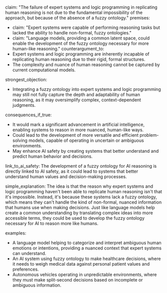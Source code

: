 claim: "The failure of expert systems and logic programming in replicating human reasoning is not due to the fundamental impossibility of the approach, but because of the absence of a fuzzy ontology."
premises:
  - claim: "Expert systems were capable of performing reasoning tasks but lacked the ability to handle non-formal, fuzzy ontologies."
  - claim: "Language models, providing a common latent space, could enable the development of the fuzzy ontology necessary for more human-like reasoning."
counterargument_to:
  - Expert systems and logic programming are inherently incapable of replicating human reasoning due to their rigid, formal structures.
  - The complexity and nuance of human reasoning cannot be captured by current computational models.

strongest_objection:
  - Integrating a fuzzy ontology into expert systems and logic programming may still not fully capture the depth and adaptability of human reasoning, as it may oversimplify complex, context-dependent judgments.

consequences_if_true:
  - It would mark a significant advancement in artificial intelligence, enabling systems to reason in more nuanced, human-like ways.
  - Could lead to the development of more versatile and efficient problem-solving models, capable of operating in uncertain or ambiguous environments.
  - May enhance AI safety by creating systems that better understand and predict human behavior and decisions.

link_to_ai_safety: The development of a fuzzy ontology for AI reasoning is directly linked to AI safety, as it could lead to systems that better understand human values and decision-making processes.

simple_explanation: The idea is that the reason why expert systems and logic programming haven't been able to replicate human reasoning isn't that it's impossible. Instead, it's because these systems lack a fuzzy ontology, which means they can't handle the kind of non-formal, nuanced information that humans use when making decisions. Just like language models help create a common understanding by translating complex ideas into more accessible terms, they could be used to develop the fuzzy ontology necessary for AI to reason more like humans.

examples:
  - A language model helping to categorize and interpret ambiguous human emotions or intentions, providing a nuanced context that expert systems can understand.
  - An AI system using fuzzy ontology to make healthcare decisions, where it needs to weigh medical data against personal patient values and preferences.
  - Autonomous vehicles operating in unpredictable environments, where they must make split-second decisions based on incomplete or ambiguous information.